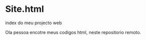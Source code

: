 # Site.html
index do meu projecto web

Ola pessoa encotre meus codigos html, neste repositorio remoto.

